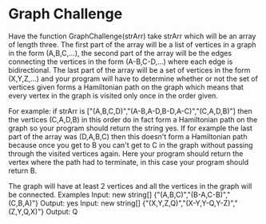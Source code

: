 # Graph Challenge
Have the function GraphChallenge(strArr) take strArr which will be an array of length three. The first part of the array will be a list of vertices in a graph in the form (A,B,C,...), the second part of the array will be the edges connecting the vertices in the form (A-B,C-D,...) where each edge is bidirectional. The last part of the array will be a set of vertices in the form (X,Y,Z,...) and your program will have to determine whether or not the set of vertices given forms a Hamiltonian path on the graph which means that every vertex in the graph is visited only once in the order given.

For example: if strArr is ["(A,B,C,D)","(A-B,A-D,B-D,A-C)","(C,A,D,B)"] then the vertices (C,A,D,B) in this order do in fact form a Hamiltonian path on the graph so your program should return the string yes. If for example the last part of the array was (D,A,B,C) then this doesn't form a Hamiltonian path because once you get to B you can't get to C in the graph without passing through the visited vertices again. Here your program should return the vertex where the path had to terminate, in this case your program should return B.

The graph will have at least 2 vertices and all the vertices in the graph will be connected.
Examples
Input: new string[] {"(A,B,C)","(B-A,C-B)","(C,B,A)"}
Output: yes
Input: new string[] {"(X,Y,Z,Q)","(X-Y,Y-Q,Y-Z)","(Z,Y,Q,X)"}
Output: Q
